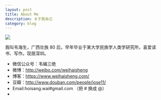 ```yaml
---
layout: post
title: About Me
description: 关于我自己
category: blog
---
```



![](https://cdn.gushihao.com/tx.jpg)

我叫韦海生，广西壮族 80 后，早年毕业于某大学民族学人类学研究所，喜爱读书、写作。现居深圳。

- 微信公众号：韦编三绝
- 微博：http://weibo.com/weihaisheng
- 博客：https://www.weihaisheng.com/
- 豆瓣：http://www.douban.com/people/jose11/
- Email:hoisang.wai#gmail.com （把 # 换成 @）
- 




